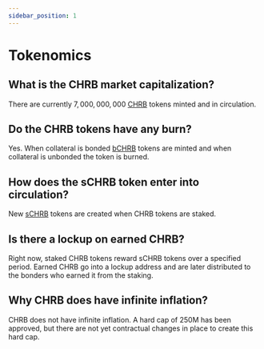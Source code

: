 ```yaml
---
sidebar_position: 1
---
```


# Tokenomics

## What is the CHRB market capitalization?

There are currently $7,000,000,000$ [CHRB](/docs/about/terminology#chrb) tokens minted and in circulation.

## Do the CHRB tokens have any burn?

Yes. When collateral is bonded [bCHRB](/docs/about/terminology#bchrb) tokens are minted and when collateral is unbonded the token is burned.

## How does the sCHRB token enter into circulation?

New [sCHRB](/docs/about/terminology#schrb) tokens are created when CHRB tokens are staked.

## Is there a lockup on earned CHRB?

Right now, staked CHRB tokens reward sCHRB tokens over a specified period. Earned CHRB go into a lockup address and are later distributed to the bonders who earned it from the staking.

## Why CHRB does have infinite inflation?

CHRB does not have infinite inflation. A hard cap of $250$M has been approved, but there are not yet contractual changes in place to create this hard cap.
